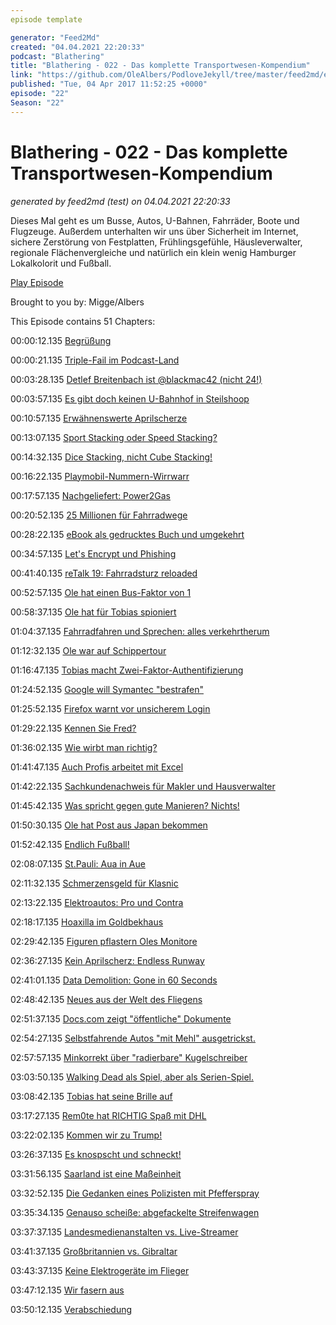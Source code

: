 ```yaml
---
episode template

generator: "Feed2Md"
created: "04.04.2021 22:20:33"
podcast: "Blathering"
title: "Blathering - 022 - Das komplette Transportwesen-Kompendium"
link: "https://github.com/OleAlbers/PodloveJekyll/tree/master/feed2md/example/export/seasons/2/2017/4/Blathering___022___Das_komplette_Transportwesen_Kompendium.md"
published: "Tue, 04 Apr 2017 11:52:25 +0000"
episode: "22"
Season: "22"
---
```


# Blathering - 022 - Das komplette Transportwesen-Kompendium
_generated by feed2md (test) on 04.04.2021 22:20:33_

Dieses Mal geht es um Busse, Autos, U-Bahnen, Fahrräder, Boote und Flugzeuge. Außerdem unterhalten wir uns über Sicherheit im Internet, sichere Zerstörung von Festplatten, Frühlingsgefühle, Häusleverwalter, regionale Flächenvergleiche und natürlich ein klein wenig Hamburger Lokalkolorit und Fußball.

[Play Episode](https://www.blathering.de/podlove/file/211/s/feed/c/mp3/blathering_022.mp3)

Brought to you by: Migge/Albers

This Episode contains 51 Chapters:


00:00:12.135 [Begrüßung]()

00:00:21.135 [Triple-Fail im Podcast-Land](https://auphonic.com/)

00:03:28.135 [Detlef Breitenbach ist @blackmac42 (nicht 24!)](https://twitter.com/blackmac42)

00:03:57.135 [Es gibt doch keinen U-Bahnhof in Steilshoop](http://www.ndr.de/fernsehen/sendungen/hamburg_journal/Die-Suche-nach-dem-U-Bahnhof-Steilshoop,hamj55014.html)

00:10:57.135 [Erwähnenswerte Aprilscherze](https://www.reddit.com/r/de/comments/62rde2/der_gro%C3%9Fe_aprilscherzsammelthread/)

00:13:07.135 [Sport Stacking oder Speed Stacking?](http://www.speedstacks.de/wasistsportstacking.htm)

00:14:32.135 [Dice Stacking, nicht Cube Stacking!](https://de.wikipedia.org/wiki/Dice_Stacking)

00:16:22.135 [Playmobil-Nummern-Wirrwarr]()

00:17:57.135 [Nachgeliefert: Power2Gas](http://www.derbauherr.de/power-to-gas-die-co2-neutrale-alternative-zu-strom/)

00:20:52.135 [25 Millionen für Fahrradwege](http://www.zeit.de/mobilitaet/2017-04/fahrradverkehr-radschnellwege-bundesregierung)

00:28:22.135 [eBook als gedrucktes Buch und umgekehrt](http://www.alstervergnügen.com/)

00:34:57.135 [Let's Encrypt und Phishing](https://www.theinquirer.net/inquirer/news/3007326/lets-encrypt-has-issued-15-000-ssl-certificates-to-paypal-phishing-sites)

00:41:40.135 [reTalk 19: Fahrradsturz reloaded](http://re-talk.de/re019/)

00:52:57.135 [Ole hat einen Bus-Faktor von 1](https://en.wikipedia.org/wiki/Bus_factor)

00:58:37.135 [Ole hat für Tobias spioniert](https://de.wikipedia.org/wiki/Inuit)

01:04:37.135 [Fahrradfahren und Sprechen: alles verkehrtherum](https://www.nodumbquestions.fm/listen/2017/3/26/306dveaa6vup9c2ci3t1y5xc05q4ia)

01:12:32.135 [Ole war auf Schippertour](https://de.wikipedia.org/wiki/Teufelsbr%C3%BCck)

01:16:47.135 [Tobias macht Zwei-Faktor-Authentifizierung](https://de.wikipedia.org/wiki/Zwei-Faktor-Authentifizierung)

01:24:52.135 [Google will Symantec "bestrafen"](https://www.googlewatchblog.de/2017/03/schrittweise-abwertung-google-symantec/)

01:25:52.135 [Firefox warnt vor unsicherem Login](https://www.heise.de/security/meldung/Unsicheres-Log-in-Feld-Webseiten-Betreiber-beschwert-sich-bei-Firefox-ueber-Warnung-3660544.html)

01:29:22.135 [Kennen Sie Fred?](http://t3n.de/news/google-update-fred-810503/)

01:36:02.135 [Wie wirbt man richtig?](http://www.msi-design.de/firmenzeitschriften/)

01:41:47.135 [Auch Profis arbeitet mit Excel]()

01:42:22.135 [Sachkundenachweis für Makler und Hausverwalter](https://www.haufe.de/immobilien/wirtschaft_politik/Experten-beurteilen-Sachkundenachweis-fuer-Verwalter-und-Makler-unterschiedlich_84342_407480.html)

01:45:42.135 [Was spricht gegen gute Manieren? Nichts!](https://twitter.com/tmigge/status/848051209567121408)

01:50:30.135 [Ole hat Post aus Japan bekommen](http://www.new-business.de/kommunikation/detail.php?nr=701118&rubric=KOMMUNIKATION&)

01:52:42.135 [Endlich Fußball!](http://www.ubbo-voss-sr-lehrarbeit.de/vorteilsbestimmung/fussball-vorteil-einleitung.html)

02:08:07.135 [St.Pauli: Aua in Aue](http://millerntor.hamburg/)

02:11:32.135 [Schmerzensgeld für Klasnic](http://www.spox.com/de/sport/fussball/international/1703/News/ivan-klasnic-niere-gericht-schmerzensgeld.html)

02:13:22.135 [Elektroautos: Pro und Contra](https://www.heise.de/autos/artikel/Klartext-Elektroautos-gehen-gar-nicht-3666507.html)

02:18:17.135 [Hoaxilla im Goldbekhaus](https://twitter.com/AlexHoaxmaster/status/847543386596921344)

02:29:42.135 [Figuren pflastern Oles Monitore]()

02:36:27.135 [Kein Aprilscherz: Endless Runway](https://www.flightradar24.com/blog/avtalk-episode-2-jason-crawls-inside-a-plane/)

02:41:01.135 [Data Demolition: Gone in 60 Seconds](https://www.youtube.com/watch?v=4uRtRaHQp40)

02:48:42.135 [Neues aus der Welt des Fliegens]()

02:51:37.135 [Docs.com zeigt "öffentliche" Dokumente](http://www.zdnet.de/88290832/datenschutz-debakel-microsoft-schaltet-suchfunktion-von-docs-com-ab/)

02:54:27.135 [Selbstfahrende Autos "mit Mehl" ausgetrickst.](https://futurezone.at/digital-life/kuenstler-sperrt-selbstfahrendes-auto-mit-mehl-ein/253.925.816)

02:57:57.135 [Minkorrekt über "radierbare" Kugelschreiber](http://minkorrekt.de/minkorrekt-folge-93-zweidrittel-regel/)

03:03:50.135 [Walking Dead als Spiel, aber als Serien-Spiel.](https://de.wikipedia.org/wiki/The_Walking_Dead_(Computerspiel))

03:08:42.135 [Tobias hat seine Brille auf](https://www.fielmann.de/brillen/nahkomfortbrillen/)

03:17:27.135 [Rem0te hat RICHTIG Spaß mit DHL](https://twitter.com/grauhut/status/846736062835834881)

03:22:02.135 [Kommen wir zu Trump!](https://plus.google.com/+DavidBest/posts/fMeSiEXZ2rR)

03:26:37.135 [Es knospscht und schneckt!](https://www.instagram.com/tmigge/)

03:31:56.135 [Saarland ist eine Maßeinheit](https://www.welt.de/wissenschaft/article6452153/Das-Saarland-das-Vergleichsmass-vieler-Dinge.html)

03:32:52.135 [Die Gedanken eines Polizisten mit Pfefferspray](http://www.otz.de/startseite/detail/-/specific/Pfefferspray-Einsatz-wird-zum-Aufreger-Interne-Ermittlungen-nach-Raeumung-von-S-1719665131)

03:35:34.135 [Genauso scheiße: abgefackelte Streifenwagen](http://www.hamburg.de/g20-gipfel/)

03:37:37.135 [Landesmedienanstalten vs. Live-Streamer](http://www.zeit.de/digital/internet/2017-03/livestreaming-pietsmiet-twitch-rundfunklizenz-lets-play)

03:41:37.135 [Großbritannien vs. Gibraltar](http://www.spiegel.de/politik/ausland/brexit-spanien-und-grossbritannien-streiten-ueber-gibraltar-a-1141646.html)

03:43:37.135 [Keine Elektrogeräte im Flieger](http://www.zeit.de/mobilitaet/2017-03/luftverkehr-verbot-fuer-elektronische-geraete-flugzeug-usa)

03:47:12.135 [Wir fasern aus]()

03:50:12.135 [Verabschiedung]()



